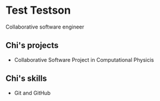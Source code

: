 # Test Testson

Collaborative software engineer

## Chi's projects

* Collaborative Software Project in Computational Physicis

## Chi's skills

* Git and GitHub

